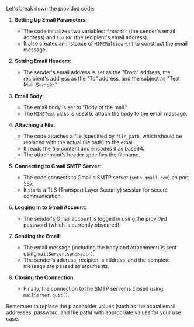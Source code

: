 Let's break down the provided code:

1. **Setting Up Email Parameters**:
   - The code initializes two variables: `fromaddr` (the sender's email address) and `toaddr` (the recipient's email address).
   - It also creates an instance of `MIMEMultipart()` to construct the email message.

2. **Setting Email Headers**:
   - The sender's email address is set as the "From" address, the recipient's address as the "To" address, and the subject as "Test Mail-Sample."

3. **Email Body**:
   - The email body is set to "Body of the mail."
   - The `MIMEText` class is used to attach the body to the email message.

4. **Attaching a File**:
   - The code attaches a file (specified by `file_path`, which should be replaced with the actual file path) to the email.
   - It reads the file content and encodes it as base64.
   - The attachment's header specifies the filename.

5. **Connecting to Gmail SMTP Server**:
   - The code connects to Gmail's SMTP server (`smtp.gmail.com`) on port 587.
   - It starts a TLS (Transport Layer Security) session for secure communication.

6. **Logging In to Gmail Account**:
   - The sender's Gmail account is logged in using the provided password (which is currently obscured).

7. **Sending the Email**:
   - The email message (including the body and attachment) is sent using `mailServer.sendmail()`.
   - The sender's address, recipient's address, and the complete message are passed as arguments.

8. **Closing the Connection**:
   - Finally, the connection to the SMTP server is closed using `mailServer.quit()`.

Remember to replace the placeholder values (such as the actual email addresses, password, and file path) with appropriate values for your use case. 
